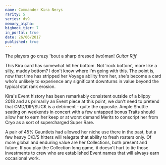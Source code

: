 ```yaml
---
name: Commander Kira Nerys
rarity: 5
series: ds9
memory_alpha:
bigbook_tier: 7
in_portal: true
date: 26/06/2017
published: true
---
```


The players go crazy 'bout a sharp dressed (wo)man! *Guitar Riff* 

This Kira card has somewhat hit her bottom. Not 'rock bottom', more like a silty, muddy bottom? I don't know where I'm going with this. The point is, now that time has stripped her Voyage ability from her, she's become a card who's unlikely to experience any significant downturns in value beyond the typical stat rank erosion. 

Kira's Event history has been remarkably consistent outside of a blippy 2018 and as primarily an Event piece at this point, we don't need to pretend that CMD/DIP/SUCK is a detriment - quite the opposite. Ample Shuttle seating on weekends in concert with a few untapped bonus Traits should allow her to earn her keep or at worst demand Merits to conscript her from Cryo as a sort of supercharged Super Rare. 

A pair of 45% Gauntlets had allowed her niche use there in the past, but a few heavy C/D/S hitters will relegate that ability to fresh rosters only. Of more global and enduring value are her Collections, both present and future. If you play the Collection long game, it doesn't hurt to tie those investments to crew who are established Event names that will always earn occasional work.
